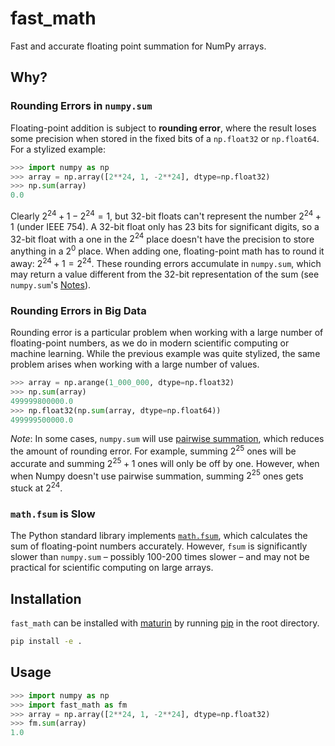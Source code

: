 # fast_math

Fast and accurate floating point summation for NumPy arrays.

## Why?

### Rounding Errors in `numpy.sum`

Floating-point addition is subject to **rounding error**, where the result loses some precision when stored in the fixed bits of a `np.float32` or `np.float64`. For a stylized example:

```python
>>> import numpy as np
>>> array = np.array([2**24, 1, -2**24], dtype=np.float32)
>>> np.sum(array)
0.0
```

Clearly $2^{24} + 1 - 2^{24} = 1$, but 32-bit floats can't represent the number $2^{24} + 1$ (under IEEE 754). A 32-bit float only has 23 bits for significant digits, so a 32-bit float with a one in the $2^{24}$ place doesn't have the precision to store anything in a $2^0$ place. When adding one, floating-point math has to round it away: $2^{24} + 1 = 2^{24}$. These rounding errors accumulate in `numpy.sum`, which may return a value different from the 32-bit representation of the sum (see `numpy.sum`'s [Notes](https://numpy.org/doc/stable/reference/generated/numpy.sum.html)).

### Rounding Errors in Big Data

Rounding error is a particular problem when working with a large number of floating-point numbers, as we do in modern scientific computing or machine learning. While the previous example was quite stylized, the same problem arises when working with a large number of values.

```python
>>> array = np.arange(1_000_000, dtype=np.float32)
>>> np.sum(array)
499999800000.0
>>> np.float32(np.sum(array, dtype=np.float64))
499999500000.0
```

*Note*: In some cases, `numpy.sum` will use [pairwise summation](https://en.wikipedia.org/wiki/Pairwise_summation), which reduces the amount of rounding error. For example, summing $2^{25}$ ones will be accurate and summing $2^{25} + 1$ ones will only be off by one. However, when when Numpy doesn't use pairwise summation, summing $2^{25}$ ones gets stuck at $2^{24}$.

### `math.fsum` is Slow

The Python standard library implements [`math.fsum`](https://docs.python.org/3/library/math.html#math.fsum), which calculates the sum of floating-point numbers accurately. However, `fsum` is significantly slower than `numpy.sum` – possibly 100-200 times slower – and may not be practical for scientific computing on large arrays.

## Installation

`fast_math` can be installed with [maturin](https://www.maturin.rs) by running [pip](https://pip.pypa.io/en/stable/) in the root directory.

```bash
pip install -e .
```

## Usage

```python
>>> import numpy as np
>>> import fast_math as fm
>>> array = np.array([2**24, 1, -2**24], dtype=np.float32)
>>> fm.sum(array)
1.0
```
